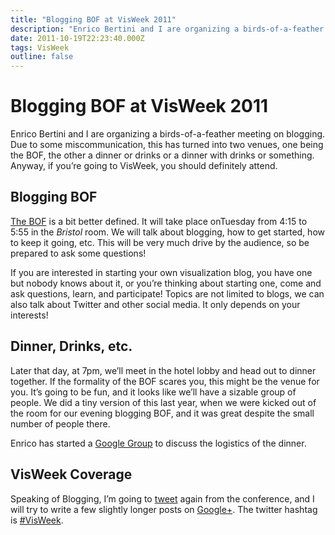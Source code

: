 ```yaml
---
title: "Blogging BOF at VisWeek 2011"
description: "Enrico Bertini and I are organizing a birds-of-a-feather meeting on blogging. Due to some miscommunication, this has turned into two venues, one being the BOF, the other a dinner or drinks or a dinner with drinks or something. Anyway, if you're going to VisWeek, you should definitely attend."
date: 2011-10-19T22:23:40.000Z
tags: VisWeek
outline: false
---
```


# Blogging BOF at VisWeek 2011

Enrico Bertini and I are organizing a birds-of-a-feather meeting on blogging. Due to some miscommunication, this has turned into two venues, one being the BOF, the other a dinner or drinks or a dinner with drinks or something. Anyway, if you’re going to VisWeek, you should definitely attend.

<h2 id="blogging_bof">Blogging BOF</h2>
<a href="http://fellinlovewithdata.com/news/blogging-about-visualization">The BOF</a> is a bit better defined. It will take place onTuesday from 4:15 to 5:55 in the <em>Bristol</em> room. We will talk about blogging, how to get started, how to keep it going, etc. This will be very much drive by the audience, so be prepared to ask some questions!

If you are interested in starting your own visualization blog, you have one but nobody knows about it, or you’re thinking about starting one, come and ask questions, learn, and participate! Topics are not limited to blogs, we can also talk about Twitter and other social media. It only depends on your interests!
<h2 id="dinner_drinks_etc">Dinner, Drinks, etc.</h2>
Later that day, at 7pm, we’ll meet in the hotel lobby and head out to dinner together. If the formality of the BOF scares you, this might be the venue for you. It’s going to be fun, and it looks like we’ll have a sizable group of people. We did a tiny version of this last year, when we were kicked out of the room for our evening blogging BOF, and it was great despite the small number of people there.

Enrico has started a <a href="https://groups.google.com/forum/#!forum/vis-blogging-dinner">Google Group</a> to discuss the logistics of the dinner.
<h2 id="visweek_coverage">VisWeek Coverage</h2>
Speaking of Blogging, I’m going to <a href="http://twitter.com/eagereyes">tweet</a> again from the conference, and I will try to write a few slightly longer posts on <a href="https://plus.google.com/105888953757264157781/posts">Google+</a>. The twitter hashtag is <a href="https://twitter.com/#!/search/%23VisWeek">#VisWeek</a>.


